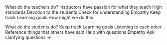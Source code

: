 What do the teachers do?
  Instructors have passion for what they teach
  High standards
  Devotion to the students
  Check for understanding
  Empathy
  Keep track Learning goals
How might we do this
  




What do the students do?
  Keep track Learning goals
  Listening to each other
    Reference things that others have said
    Help with questions
    Empathy
  Ask clarifying questions ->
